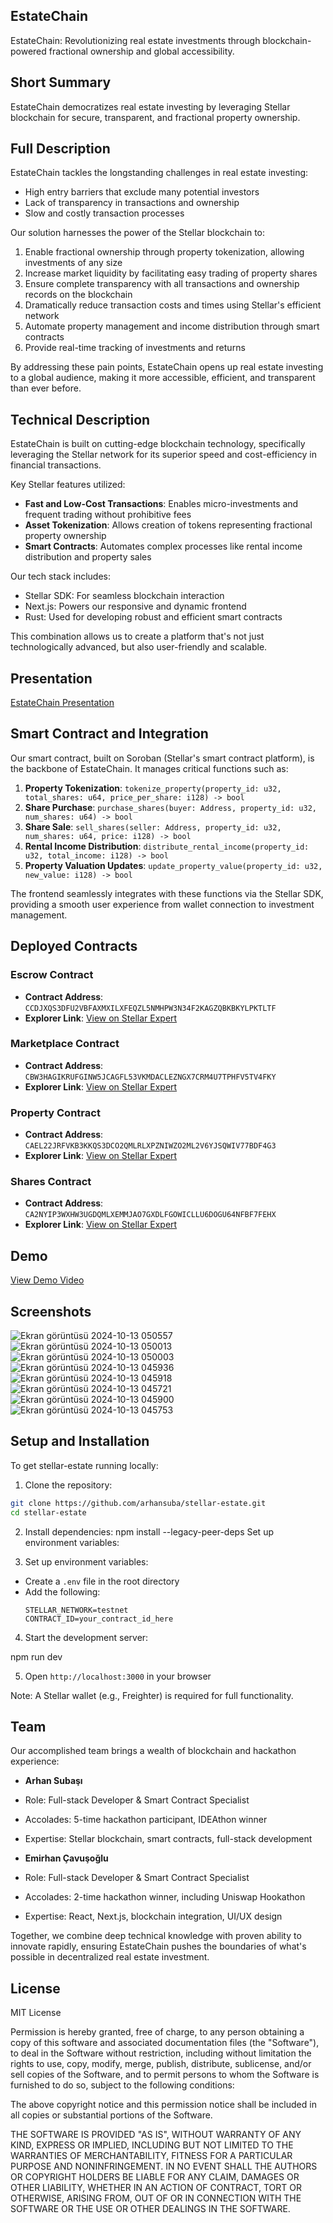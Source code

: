 ## EstateChain

EstateChain: Revolutionizing real estate investments through blockchain-powered fractional ownership and global accessibility.

## Short Summary

EstateChain democratizes real estate investing by leveraging Stellar blockchain for secure, transparent, and fractional property ownership.

## Full Description

EstateChain tackles the longstanding challenges in real estate investing:

- High entry barriers that exclude many potential investors
- Lack of transparency in transactions and ownership
- Slow and costly transaction processes

Our solution harnesses the power of the Stellar blockchain to:

1. Enable fractional ownership through property tokenization, allowing investments of any size
2. Increase market liquidity by facilitating easy trading of property shares
3. Ensure complete transparency with all transactions and ownership records on the blockchain
4. Dramatically reduce transaction costs and times using Stellar's efficient network
5. Automate property management and income distribution through smart contracts
6. Provide real-time tracking of investments and returns

By addressing these pain points, EstateChain opens up real estate investing to a global audience, making it more accessible, efficient, and transparent than ever before.

## Technical Description

EstateChain is built on cutting-edge blockchain technology, specifically leveraging the Stellar network for its superior speed and cost-efficiency in financial transactions.

Key Stellar features utilized:
- **Fast and Low-Cost Transactions**: Enables micro-investments and frequent trading without prohibitive fees
- **Asset Tokenization**: Allows creation of tokens representing fractional property ownership
- **Smart Contracts**: Automates complex processes like rental income distribution and property sales

Our tech stack includes:
- Stellar SDK: For seamless blockchain interaction
- Next.js: Powers our responsive and dynamic frontend
- Rust: Used for developing robust and efficient smart contracts

This combination allows us to create a platform that's not just technologically advanced, but also user-friendly and scalable.

## Presentation

[EstateChain Presentation](https://www.canva.com/design/DAGq-CbBydY/BryDlqdr-sbpjQJ2FZc-Tg/edit?utm_content=DAGq-CbBydY&utm_campaign=designshare&utm_medium=link2&utm_source=sharebutton)

## Smart Contract and Integration

Our smart contract, built on Soroban (Stellar's smart contract platform), is the backbone of EstateChain. It manages critical functions such as:

1. **Property Tokenization**: `tokenize_property(property_id: u32, total_shares: u64, price_per_share: i128) -> bool`
2. **Share Purchase**: `purchase_shares(buyer: Address, property_id: u32, num_shares: u64) -> bool`
3. **Share Sale**: `sell_shares(seller: Address, property_id: u32, num_shares: u64, price: i128) -> bool`
4. **Rental Income Distribution**: `distribute_rental_income(property_id: u32, total_income: i128) -> bool`
5. **Property Valuation Updates**: `update_property_value(property_id: u32, new_value: i128) -> bool`

The frontend seamlessly integrates with these functions via the Stellar SDK, providing a smooth user experience from wallet connection to investment management.

## Deployed Contracts

### Escrow Contract
- **Contract Address**: `CCDJXQS3DFU2VBFAXMXILXFEQZL5NMHPW3N34F2KAGZQBKBKYLPKTLTF`
- **Explorer Link**: [View on Stellar Expert](https://stellar.expert/explorer/testnet/contract/CCDJXQS3DFU2VBFAXMXILXFEQZL5NMHPW3N34F2KAGZQBKBKYLPKTLTF)

### Marketplace Contract
- **Contract Address**: `CBW3HAGIKRUFGINW5JCAGFL53VKMDACLEZNGX7CRM4U7TPHFV5TV4FKY`
- **Explorer Link**: [View on Stellar Expert](https://stellar.expert/explorer/testnet/contract/CBW3HAGIKRUFGINW5JCAGFL53VKMDACLEZNGX7CRM4U7TPHFV5TV4FKY)

### Property Contract
- **Contract Address**: `CAEL22JRFVKB3KKQS3DCO2QMLRLXPZNIWZO2ML2V6YJSQWIV77BDF4G3`
- **Explorer Link**: [View on Stellar Expert](https://stellar.expert/explorer/testnet/contract/CAEL22JRFVKB3KKQS3DCO2QMLRLXPZNIWZO2ML2V6YJSQWIV77BDF4G3)

### Shares Contract
- **Contract Address**: `CA2NYIP3WXHW3UGDQMLXEMMJAO7GXDLFGOWICLLU6DOGU64NFBF7FEHX`
- **Explorer Link**: [View on Stellar Expert](https://stellar.expert/explorer/testnet/contract/CA2NYIP3WXHW3UGDQMLXEMMJAO7GXDLFGOWICLLU6DOGU64NFBF7FEHX)


## Demo

[View Demo Video](https://drive.google.com/drive/folders/1cmD0WM4GGjJMNKHjIRHpEL5OUeQ6Gle8?usp=sharing)

## Screenshots
![Ekran görüntüsü 2024-10-13 050557](https://github.com/user-attachments/assets/32d0ca28-9559-4144-900d-3aaf6a9f951a)
![Ekran görüntüsü 2024-10-13 050013](https://github.com/user-attachments/assets/a0965504-0bbc-439f-abf8-3119a1b6eba1)
![Ekran görüntüsü 2024-10-13 050003](https://github.com/user-attachments/assets/c3f35001-10d2-4f4e-9a0e-c072ea78de2b)
![Ekran görüntüsü 2024-10-13 045936](https://github.com/user-attachments/assets/7f351b54-f9d4-429c-b1d1-1cf473f3f2bd)
![Ekran görüntüsü 2024-10-13 045918](https://github.com/user-attachments/assets/f245b94f-942b-49da-939d-f15072269008)
![Ekran görüntüsü 2024-10-13 045721](https://github.com/user-attachments/assets/b145e79e-ad61-439f-934d-b9ea84de8f0e)
![Ekran görüntüsü 2024-10-13 045900](https://github.com/user-attachments/assets/0f8c08ce-18bf-4888-a1d8-9a4828937c26)
![Ekran görüntüsü 2024-10-13 045753](https://github.com/user-attachments/assets/5cc51d97-2cd3-458d-84f4-262bd381b40b)






## Setup and Installation

To get stellar-estate running locally:

1. Clone the repository:
```bash
git clone https://github.com/arhansuba/stellar-estate.git
cd stellar-estate
```


2. Install dependencies:
npm install --legacy-peer-deps
Set up environment variables:

3. Set up environment variables:
- Create a `.env` file in the root directory
- Add the following:
  ```
  STELLAR_NETWORK=testnet
  CONTRACT_ID=your_contract_id_here
  ```

4. Start the development server:


npm run dev

5. Open `http://localhost:3000` in your browser

Note: A Stellar wallet (e.g., Freighter) is required for full functionality.

## Team

Our accomplished team brings a wealth of blockchain and hackathon experience:

- **Arhan Subaşı**
- Role: Full-stack Developer & Smart Contract Specialist
- Accolades: 5-time hackathon participant, IDEAthon winner
- Expertise: Stellar blockchain, smart contracts, full-stack development

- **Emirhan Çavuşoğlu**
- Role: Full-stack Developer & Smart Contract Specialist
- Accolades: 2-time hackathon winner, including Uniswap Hookathon
- Expertise: React, Next.js, blockchain integration, UI/UX design

Together, we combine deep technical knowledge with proven ability to innovate rapidly, ensuring EstateChain pushes the boundaries of what's possible in decentralized real estate investment.



## License
MIT License

Permission is hereby granted, free of charge, to any person obtaining a copy of this software and associated documentation files (the "Software"), to deal in the Software without restriction, including without limitation the rights to use, copy, modify, merge, publish, distribute, sublicense, and/or sell copies of the Software, and to permit persons to whom the Software is furnished to do so, subject to the following conditions:

The above copyright notice and this permission notice shall be included in all copies or substantial portions of the Software.

THE SOFTWARE IS PROVIDED "AS IS", WITHOUT WARRANTY OF ANY KIND, EXPRESS OR IMPLIED, INCLUDING BUT NOT LIMITED TO THE WARRANTIES OF MERCHANTABILITY, FITNESS FOR A PARTICULAR PURPOSE AND NONINFRINGEMENT. IN NO EVENT SHALL THE AUTHORS OR COPYRIGHT HOLDERS BE LIABLE FOR ANY CLAIM, DAMAGES OR OTHER LIABILITY, WHETHER IN AN ACTION OF CONTRACT, TORT OR OTHERWISE, ARISING FROM, OUT OF OR IN CONNECTION WITH THE SOFTWARE OR THE USE OR OTHER DEALINGS IN THE SOFTWARE.
